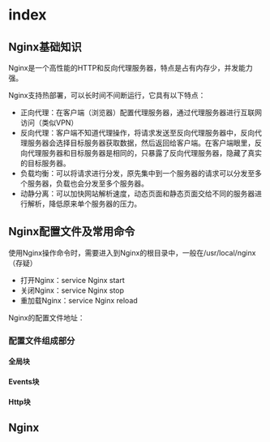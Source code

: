 # index

## Nginx基础知识

Nginx是一个高性能的HTTP和反向代理服务器，特点是占有内存少，并发能力强。

Nginx支持热部署，可以长时间不间断运行，它具有以下特点：

* 正向代理：在客户端（浏览器）配置代理服务器，通过代理服务器进行互联网访问（类似VPN）
* 反向代理：客户端不知道代理操作，将请求发送至反向代理服务器中，反向代理服务器会选择目标服务器获取数据，然后返回给客户端。在客户端眼里，反向代理服务器和目标服务器是相同的，只暴露了反向代理服务器，隐藏了真实的目标服务器。
* 负载均衡：可以将请求进行分发，原先集中到一个服务器的请求可以分发至多个服务器，负载也会分发至多个服务器。
* 动静分离：可以加快网站解析速度，动态页面和静态页面交给不同的服务器进行解析，降低原来单个服务器的压力。

## Nginx配置文件及常用命令

使用Nginx操作命令时，需要进入到Nginx的根目录中，一般在/usr/local/nginx （存疑）

* 打开Nginx：service Nginx start
* 关闭Nginx：service Nginx stop
* 重加载Nginx：service Nginx reload

Nginx的配置文件地址：

### 配置文件组成部分

#### 全局块

#### Events块

#### Http块

## Nginx

